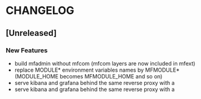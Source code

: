 # CHANGELOG


## [Unreleased]

### New Features
- build mfadmin without mfcom (mfcom layers are now included in mfext)
- replace MODULE* environment variables names by MFMODULE* (MODULE_HOME becomes MFMODULE_HOME and so on)
- serve kibana and grafana behind the same reverse proxy with a
- serve kibana and grafana behind the same reverse proxy with a






